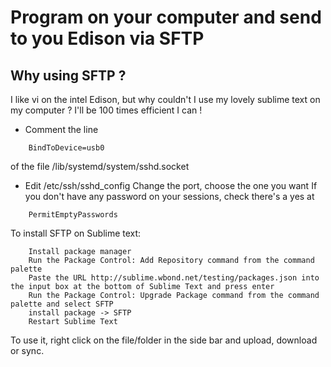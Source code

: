 Program on your computer and send to you Edison via SFTP
===========================

## Why using SFTP ?
I like vi on the intel Edison, but why couldn't I use my lovely sublime text on my computer ? I'll be 100 times efficient
I can !

- Comment the line 
```
    BindToDevice=usb0
``` 
of the file /lib/systemd/system/sshd.socket

- Edit /etc/ssh/sshd_config 
Change the port, choose the one you want 
If you don't have any password on your sessions, check there's a yes at
```
    PermitEmptyPasswords
```

To install SFTP on Sublime text:
```
    Install package manager
    Run the Package Control: Add Repository command from the command palette
    Paste the URL http://sublime.wbond.net/testing/packages.json into the input box at the bottom of Sublime Text and press enter
    Run the Package Control: Upgrade Package command from the command palette and select SFTP
    install package -> SFTP
    Restart Sublime Text
```

To use it, right click on the file/folder in the side bar and upload, download or sync.